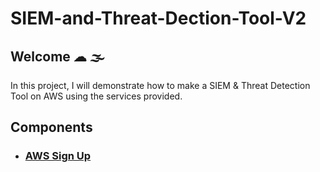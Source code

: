 # SIEM-and-Threat-Dection-Tool-V2
## Welcome ☁︎ 🌫

In this project, I will demonstrate how to make a SIEM & Threat Detection Tool on AWS using the services provided. 

## Components 

- <h3> <a href="src/part1.md">AWS Sign Up</a> <h3>